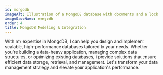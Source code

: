 ```yaml
---
id: mongodb
imageAlt: Illustration of a MongoDB database with documents and a lock.
imageBaseName: mongodb
order: 4
title: MongoDB Modeling & Integration
---
```


With my expertise in MongoDB, I can help you design and implement scalable, high-performance databases tailored to your needs. Whether you're building a data-heavy application, managing complex data structures, or optimizing existing databases, I provide solutions that ensure efficient data storage, retrieval, and management. Let's transform your data management strategy and elevate your application's performance.